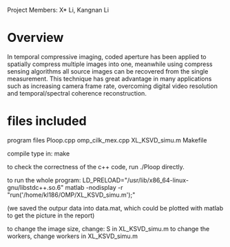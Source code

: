 
Project Members: X* Li, Kangnan Li


# Overview

In temporal compressive imaging, coded aperture has been applied to spatially compress multiple images into one, meanwhile using compress sensing algorithms all source images can be recovered from the single measurement. This technique has great advantage in many applications such as increasing camera frame rate, overcoming digital video resolution and temporal/spectral coherence reconstruction.


# files included


program files
Ploop.cpp  omp_cilk_mex.cpp   XL_KSVD_simu.m  Makefile

compile
type in: make 

to check the correctness of the c++ code, run ./Ploop directly. 

to run the whole program:
LD_PRELOAD="/usr/lib/x86_64-linux-gnu/libstdc++.so.6" matlab -nodisplay -r "run('/home/kl186/OMP/XL_KSVD_simu.m');"

(we saved the outpur data into data.mat, which could be plotted with matlab to get the picture in the report)

to change the image size, change:
 S in XL_KSVD_simu.m 
to change the workers, change
workers in XL_KSVD_simu.m 